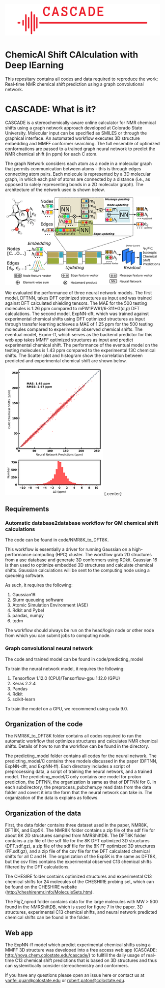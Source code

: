 ![CASCADE](cascadebanner.png)
===
# ChemicAl Shift CAlculation with Deep lEarning 

This repositary contains all codes and data required to reproduce the work: Real-time NMR chemical shift prediction using a graph convolutional network.

# CASCADE: What is it?

CASCADE is a stereochemically-aware online calculator for NMR chemical shifts using a graph network approach developed at Colorado State University. Molecular input can be specified as SMILES or through the graphical interface. An automated workflow executes 3D structure embedding and MMFF conformer searching. The full ensemble of optimized conformations are passed to a trained graph neural network to predict the NMR chemical shift (in ppm) for each C atom.

The graph Network considers each atom as a node in a molecular graph that permits communication between atoms - this is through edges connecting atom pairs. Each molecule is represented by a 3D molecular graph, in which each pair of atoms are connected by a distance (i.e., as opposed to solely representing bonds in a 2D molecular graph). The architecture of the network used is shown below.

<p align="center">
  <img src="graph_network.png">
</p>
 
We evaluated the performance of three neural network models. The first model, DFTNN, takes DFT optimized structures as input and was trained against DFT calculated shielding tensors. The MAE for the 500 testing molecules is 1.26 ppm compared to  mPW1PW91/6-311+G(d,p) DFT calculations. The second model, ExpNN-dft, which was trained against experimental chemical shifts using DFT optimized structures as input through transfer learning achieves a MAE of 1.25 ppm for the 500 testing molecules compared to experimental observed chemical shifts. The eventual model, Expnn-ff, which serves as the backend predictor for this web app takes MMFF optimized structures as input and predict experimental chemical shift. The performance of the eventual model on the testing molecules is 1.43 ppm compared to the experimental 13C chemical shifts. The Scatter plot and histogram show the correlation between predicted and experimental chemical shift are shown below.

![CASCADE PERFORMANCE](performance.png) {.center}

## Requirements
### Automatic database2database workflow for QM chemical shift calculations
The code can be found in code/NMR8K_to_DFT8K.

This workflow is essentially a driver for running Gaussian on a high-performance computing (HPC) cluster. The workflow grab 2D structures from a ase database and generate 3D conformers using RDkit. Gaussian 16 is then used to optimize embedded 3D structures and calculate chemical shifts. Gaussian calculations will be sent to the computing node using a queueing software. 

As such, it requires the following:
1. Gaussian16
2. Slurm queueing software
3. Atomic Simulation Environment (ASE)
4. Rdkit and Pybel
5. pandas, numpy
6. tqdm

The workflow should always be run on the head/login node or other node from which you can submit jobs to computing node.

### Graph convolutional neural network
The code and trained model can be found in code/predicting_model

To train the neural network model, it requires the following:
1. Tensorflow 1.12.0 (CPU)/Tensorflow-gpu 1.12.0 (GPU)
2. Keras 2.2.4
3. Pandas
4. Rdkit
5. scikit-learn

To train the model on a GPU, we recommend using cuda 9.0.

## Organization of the code
The NMR8K_to_DFT8K folder contains all codes required to run the automatic workflow that optimizes structures and calculates NMR chemical shifts. Details of how to run the workflow can be found in the directory.

The predicting_model folder contains all codes for the neural network. The predicting_model/C contains three models discussed in the paper (DFTNN, ExpNN-dft, and ExpNN-ff). Each directory includes a script of preprocessing data, a script of training the neural network, and a trained model. The predicting_model/C only contains one model for proton prediction, the DFTNN, the organization is same as that of DFTNN for C. In each subdirectory, the preprocess_pubchem.py read data from the data folder and covert it into the form that the neural network can take in. The organization of the data is explains as follows.

## Organization of the data
First, the data folder contains three dataset used in the paper, NMR8K, DFT8K, and Exp5K. The NMR8K folder contains a zip file of the sdf file for about 8K 2D structures sampled from NMRShiftDB. The DFT8K folder contains a zip file of the sdf file for the 8K DFT optimized 3D structures (DFT.sdf.gz), a zip file of the sdf file for the 8K FF optimized 3D structures (FF.sdf.gz), and a zip file of the csv file for the DFT calculated chemical shifts for all C and H. The organization of the Exp5K is the same as DFT8K, but the csv files contains the experimental observed C13 chemical shifts filtered by the DFT calculations. 

The CHESIRE folder contains optimized structures and experimental C13 chemical shifts for 24 molecules of the CHESHIRE probing set, which can be found on the CHESHIRE website (http://cheshirenmr.info/MoleculeSets.htm).

The Fig7_nprod folder contains data for the large molecules with MW > 500 found in the NMRShiftDB, which is used for figure 7 in the paper. 3D structures, experimental C13 chemical shifts, and neural network predicted chemical shifts can be found in the folder. 

## Web app
The ExpNN-ff model which predict experimental chemical shifts using a MMFF 3D structure was developed into a free access web app (CASCADE: http://nova.chem.colostate.edu/cascade/) to fullfill the daily usage of real-time C13 chemical shift predictions that is based on 3D structures and thus can systemitically consider stereochemistry and conformers. 



If you have any questions please open an issue here or contact us at yanfei.guan@colostate.edu or robert.paton@colostate.edu.
